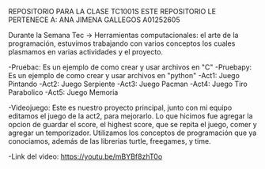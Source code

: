 REPOSITORIO PARA LA CLASE TC1001S
ESTE REPOSITORIO LE PERTENECE A: ANA JIMENA GALLEGOS
A01252605

Durante la Semana Tec -> Herramientas computacionales: el arte de la programación, estuvimos trabajando con varios conceptos los cuales plasmamos en varias actividades y el proyecto.

-Pruebac: Es un ejemplo de como crear y usar archivos en "C"
-Pruebapy: Es un ejemplo de como crear y usar archivos en "python"
-Act1: Juego Pintando
-Act2: Juego Serpiente
-Act3: Juego Pacman
-Act4: Juego Tiro Parabolico
-Act5: Juego Memoria

-Videojuego: Este es nuestro proyecto principal, junto con mi equipo editamos el juego de la act2, para mejorarlo. Lo que hicimos fue agregar la opcion de guardar el score, el highest score, que se repita el juego, comer y agregar un temporizador. Utilizamos los conceptos de programación que ya conociamos, además de las librerias turtle, freegames, y time.

-Link del video: https://youtu.be/mBYBf8zhT0o
